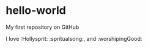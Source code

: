 # hello-world
My first repository on GitHub


I love :Hollysprit: :spritualsong:, and  :worshipingGood:
